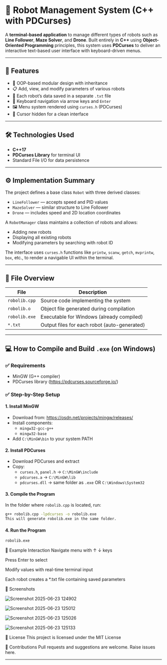 # 🤖 Robot Management System (C++ with PDCurses)

A **terminal-based application** to manage different types of robots such as **Line Follower**, **Maze Solver**, and **Drone**. Built entirely in **C++** using **Object-Oriented Programming** principles, this system uses **PDCurses** to deliver an interactive text-based user interface with keyboard-driven menus.

---

## 📌 Features

- 🧱 OOP-based modular design with inheritance
- 📋 Add, view, and modify parameters of various robots
- 📁 Each robot’s data saved in a separate `.txt` file
- 🧭 Keyboard navigation via arrow keys and `Enter`
- 🖼️ Menu system rendered using `curses.h` (PDCurses)
- 🧊 Cursor hidden for a clean interface

---

## 🛠️ Technologies Used

- **C++17**
- **PDCurses Library** for terminal UI
- Standard File I/O for data persistence

---

## ⚙️ Implementation Summary

The project defines a base class `Robot` with three derived classes:

- `LineFollower` — accepts speed and PID values
- `MazeSolver` — similar structure to Line Follower
- `Drone` — includes speed and 2D location coordinates

A `RobotManager` class maintains a collection of robots and allows:

- Adding new robots
- Displaying all existing robots
- Modifying parameters by searching with robot ID

The interface uses `curses.h` functions like `printw`, `scanw`, `getch`, `mvprintw`, `box`, etc., to render a navigable UI within the terminal.

---

## 🧩 File Overview

| File         | Description                                  |
|--------------|----------------------------------------------|
| `robolib.cpp`| Source code implementing the system          |
| `robolib.o`  | Object file generated during compilation      |
| `robolib.exe`| Executable for Windows (already compiled)    |
| `*.txt`      | Output files for each robot (auto-generated) |

---

## 💻 How to Compile and Build `.exe` (on Windows)

### ✅ Requirements

- MinGW (G++ compiler)
- PDCurses library (https://pdcurses.sourceforge.io/)

### ✅ Step-by-Step Setup

#### 1. Install MinGW
- Download from: https://osdn.net/projects/mingw/releases/
- Install components:
  - `mingw32-gcc-g++`
  - `mingw32-base`
- Add `C:\MinGW\bin` to your system PATH

#### 2. Install PDCurses
- Download PDCurses and extract
- Copy:
  - `curses.h`, `panel.h` → `C:\MinGW\include`
  - `pdcurses.a` → `C:\MinGW\lib`
  - `pdcurses.dll` → same folder as `.exe` OR `C:\Windows\System32`

#### 3. Compile the Program
In the folder where `robolib.cpp` is located, run:
```bash
g++ robolib.cpp -lpdcurses -o robolib.exe
This will generate robolib.exe in the same folder.
```

#### 4. Run the Program
```bash
robolib.exe
```

🧪 Example Interaction
Navigate menu with ↑ ↓ keys

Press Enter to select

Modify values with real-time terminal input

Each robot creates a *.txt file containing saved parameters

📸 Screenshots

![Screenshot 2025-06-23 124902](https://github.com/user-attachments/assets/4def8824-7e89-40c6-933e-e1463a9beb77)

![Screenshot 2025-06-23 125012](https://github.com/user-attachments/assets/ce726ea0-15c6-4120-99a9-3b2ecd1875a2)

![Screenshot 2025-06-23 125026](https://github.com/user-attachments/assets/c164f59d-2d15-4845-8ec3-09e82c4924c5)

![Screenshot 2025-06-23 125133](https://github.com/user-attachments/assets/4a929726-d6f5-4ea4-b00b-23e29f2a420b)


🪪 License
This project is licensed under the MIT License

🤝 Contributions
Pull requests and suggestions are welcome.
Raise issues here.

---

